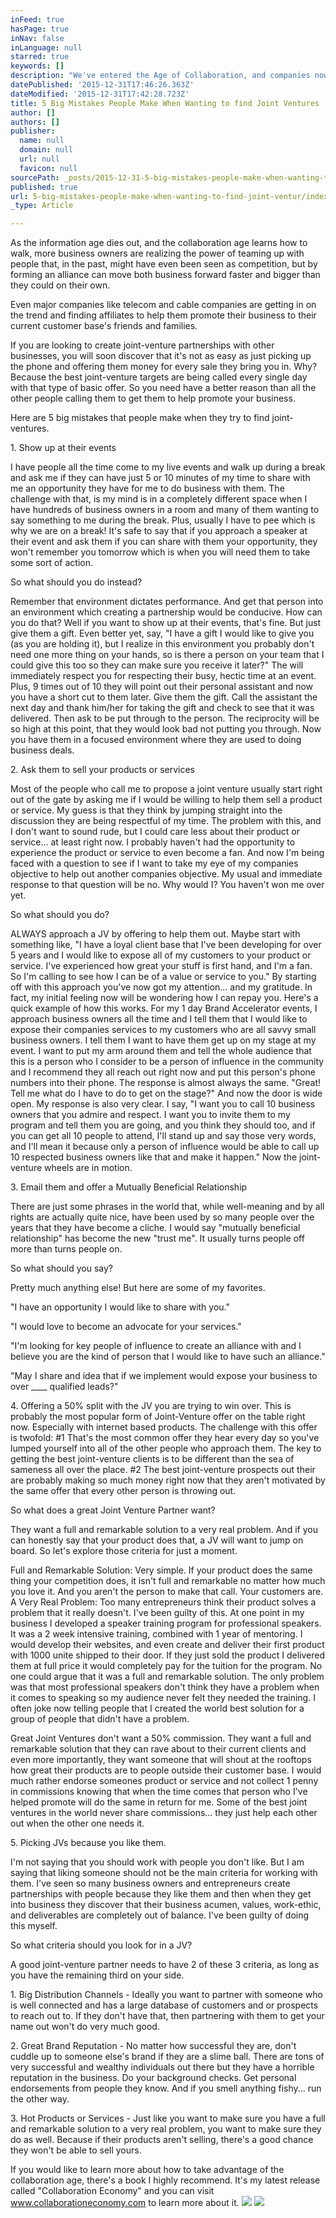 ```yaml
---
inFeed: true
hasPage: true
inNav: false
inLanguage: null
starred: true
keywords: []
description: "We've entered the Age of Collaboration, and companies now, more than ever before are seeking to create powerful joint ventures with key people of influence to help promote their products or services.  Topher Morrison explains how to make the most of an opportunity to collaborate"
datePublished: '2015-12-31T17:46:26.363Z'
dateModified: '2015-12-31T17:42:28.723Z'
title: 5 Big Mistakes People Make When Wanting to find Joint Ventures
author: []
authors: []
publisher:
  name: null
  domain: null
  url: null
  favicon: null
sourcePath: _posts/2015-12-31-5-big-mistakes-people-make-when-wanting-to-find-joint-ventur.md
published: true
url: 5-big-mistakes-people-make-when-wanting-to-find-joint-ventur/index.html
_type: Article

---
```

As the information age dies out, and the collaboration age learns how to walk, more business owners are realizing the power of teaming up with people that, in the past, might have even been seen as competition, but by forming an alliance can move both business forward faster and bigger than they could on their own. 

Even major companies like telecom and cable companies are getting in on the trend and finding affiliates to help them promote their business to their current customer base's friends and families. 

If you are looking to create joint-venture partnerships with other businesses, you will soon discover that it's not as easy as just picking up the phone and offering them money for every sale they bring you in. Why? Because the best joint-venture targets are being called every single day with that type of basic offer. So you need have a better reason than all the other people calling them to get them to help promote your business.  

Here are 5 big mistakes that people make when they try to find joint-ventures. 

1\. Show up at their events

I have people all the time come to my live events and walk up during a break and ask me if they can have just 5 or 10 minutes of my time to share with me an opportunity they have for me to do business with them. The challenge with that, is my mind is in a completely different space when I have hundreds of business owners in a room and many of them wanting to say something to me during the break. Plus, usually I have to pee which is why we are on a break! It's safe to say that if you approach a speaker at their event and ask them if you can share with them your opportunity, they won't remember you tomorrow which is when you will need them to take some sort of action. 

So what should you do instead?

Remember that environment dictates performance. And get that person into an environment which creating a partnership would be conducive. How can you do that? Well if you want to show up at their events, that's fine. But just give them a gift. Even better yet, say, "I have a gift I would like to give you (as you are holding it), but I realize in this environment you probably don't need one more thing on your hands, so is there a person on your team that I could give this too so they can make sure you receive it later?" The will immediately respect you for respecting their busy, hectic time at an event. Plus, 9 times out of 10 they will point out their personal assistant and now you have a short cut to them later. Give them the gift. Call the assistant the next day and thank him/her for taking the gift and check to see that it was delivered. Then ask to be put through to the person. The reciprocity will be so high at this point, that they would look bad not putting you through. Now you have them in a focused environment where they are used to doing business deals. 

2\. Ask them to sell your products or services

Most of the people who call me to propose a joint venture usually start right out of the gate by asking me if I would be willing to help them sell a product or service. My guess is that they think by jumping straight into the discussion they are being respectful of my time. The problem with this, and I don't want to sound rude, but I could care less about their product or service... at least right now. I probably haven't had the opportunity to experience the product or service to even become a fan. And now I'm being faced with a question to see if I want to take my eye of my companies objective to help out another companies objective. My usual and immediate response to that question will be no. Why would I? You haven't won me over yet.

So what should you do? 

ALWAYS approach a JV by offering to help them out. Maybe start with something like, "I have a loyal client base that I've been developing for over 5 years and I would like to expose all of my customers to your product or service. I've experienced how great your stuff is first hand, and I'm a fan. So I'm calling to see how I can be of a value or service to you." By starting off with this approach you've now got my attention... and my gratitude. In fact, my initial feeling now will be wondering how I can repay you. Here's a quick example of how this works. For my 1 day Brand Accelerator events, I approach business owners all the time and I tell them that I would like to expose their companies services to my customers who are all savvy small business owners. I tell them I want to have them get up on my stage at my event. I want to put my arm around them and tell the whole audience that this is a person who I consider to be a person of influence in the community and I recommend they all reach out right now and put this person's phone numbers into their phone. The response is almost always the same. "Great! Tell me what do I have to do to get on the stage?" And now the door is wide open. My response is also very clear. I say, "I want you to call 10 business owners that you admire and respect. I want you to invite them to my program and tell them you are going, and you think they should too, and if you can get all 10 people to attend, I'll stand up and say those very words, and I'll mean it because only a person of influence would be able to call up 10 respected business owners like that and make it happen." Now the joint-venture wheels are in motion. 

3\. Email them and offer a Mutually Beneficial Relationship

There are just some phrases in the world that, while well-meaning and by all rights are actually quite nice, have been used by so many people over the years that they have become a cliche. I would say "mutually beneficial relationship" has become the new "trust me". It usually turns people off more than turns people on. 

So what should you say?

Pretty much anything else! But here are some of my favorites. 

"I have an opportunity I would like to share with you."

"I would love to become an advocate for your services."

"I'm looking for key people of influence to create an alliance with and I believe you are the kind of person that I would like to have such an alliance." 

"May I share and idea that if we implement would expose your business to over \_\_\_\_ qualified leads?" 

4\. Offering a 50% split with the JV you are trying to win over.
This is probably the most popular form of Joint-Venture offer on the table right now. Especially with internet based products. The challenge with this offer is twofold: \#1 That's the most common offer they hear every day so you've lumped yourself into all of the other people who approach them. The key to getting the best joint-venture clients is to be different than the sea of sameness all over the place. \#2 The best joint-venture prospects out their are probably making so much money right now that they aren't motivated by the same offer that every other person is throwing out. 

So what does a great Joint Venture Partner want?

They want a full and remarkable solution to a very real problem. And if you can honestly say that your product does that, a JV will want to jump on board. So let's explore those criteria for just a moment.

Full and Remarkable Solution: Very simple. If your product does the same thing your competition does, it isn't full and remarkable no matter how much you love it. And you aren't the person to make that call. Your customers are.
A Very Real Problem: Too many entrepreneurs think their product solves a problem that it really doesn't. I've been guilty of this. At one point in my business I developed a speaker training program for professional speakers. It was a 2 week intensive training, combined with 1 year of mentoring. I would develop their websites, and even create and deliver their first product with 1000 unite shipped to their door. If they just sold the product I delivered them at full price it would completely pay for the tuition for the program. No one could argue that it was a full and remarkable solution. The only problem was that most professional speakers don't think they have a problem when it comes to speaking so my audience never felt they needed the training. I often joke now telling people that I created the world best solution for a group of people that didn't have a problem. 

Great Joint Ventures don't want a 50% commission. They want a full and remarkable solution that they can rave about to their current clients and even more importantly, they want someone that will shout at the rooftops how great their products are to people outside their customer base. I would much rather endorse someones product or service and not collect 1 penny in commissions knowing that when the time comes that person who I've helped promote will do the same in return for me. Some of the best joint ventures in the world never share commissions... they just help each other out when the other one needs it.

5\. Picking JVs because you like them. 

I'm not saying that you should work with people you don't like. But I am saying that liking someone should not be the main criteria for working with them. I've seen so many business owners and entrepreneurs create partnerships with people because they like them and then when they get into business they discover that their business acumen, values, work-ethic, and deliverables are completely out of balance. I've been guilty of doing this myself. 

So what criteria should you look for in a JV? 

A good joint-venture partner needs to have 2 of these 3 criteria, as long as you have the remaining third on your side. 

1\. Big Distribution Channels - Ideally you want to partner with someone who is well connected and has a large database of customers and or prospects to reach out to. If they don't have that, then partnering with them to get your name out won't do very much good.

2\. Great Brand Reputation - No matter how successful they are, don't cuddle up to someone else's brand if they are a slime ball. There are tons of very successful and wealthy individuals out there but they have a horrible reputation in the business. Do your background checks. Get personal endorsements from people they know. And if you smell anything fishy... run the other way. 

3\. Hot Products or Services - Just like you want to make sure you have a full and remarkable solution to a very real problem, you want to make sure they do as well. Because if their products aren't selling, there's a good chance they won't be able to sell yours. 

If you would like to learn more about how to take advantage of the collaboration age, there's a book I highly recommend. It's my latest release called "Collaboration Economy" and you can visit www.collaborationeconomy.com to learn more about it.
![](https://the-grid-user-content.s3-us-west-2.amazonaws.com/90b9f026-d876-48c0-a213-d95d46c8d532.png)
![](https://the-grid-user-content.s3-us-west-2.amazonaws.com/ef25dfa7-f02e-4102-b26b-359910f87fa8.jpg)